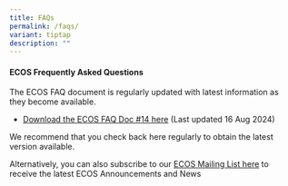 ```yaml
---
title: FAQs
permalink: /faqs/
variant: tiptap
description: ""
---
```

<h4><strong>ECOS Frequently Asked Questions</strong></h4>
<p>The ECOS FAQ document is regularly updated with latest information as
they become available.</p>
<ul data-tight="true" class="tight">
<li>
<p><a href="/files/FAQ/ECOS_Launch_FAQ__14___16_Aug_2024.pdf" rel="noopener noreferrer nofollow" target="_blank">Download the ECOS FAQ Doc #14 here</a> (Last
updated 16 Aug 2024)</p>
</li>
</ul>
<p>We recommend that you check back here regularly to obtain the latest version
available.</p>
<p>Alternatively, you can also subscribe to our <a href="/mailinglist/" rel="noopener noreferrer nofollow" target="_blank">ECOS Mailing List here</a> to receive the latest ECOS
Announcements and News</p>
